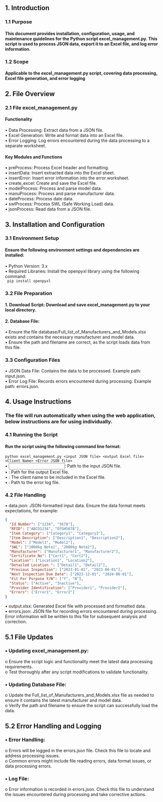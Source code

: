 ## 1. Introduction
### 1.1 Purpose
#### This document provides installation, configuration, usage, and maintenance guidelines for the Python script excel_management.py. This script is used to process JSON data, export it to an Excel file, and log error information.
### 1.2 Scope
#### Applicable to the excel_management.py script, covering data processing, Excel file generation, and error logging
## 2. File Overview
### 2.1 File excel_management.py
#### Functionality
•	Data Processing: Extract data from a JSON file.  
•	Excel Generation: Write and format data into an Excel file.  
•	Error Logging: Log errors encountered during the data processing to a separate worksheet.  
#### Key Modules and Functions
•	preProcess: Process Excel header and formatting.  
•	insertData: Insert extracted data into the Excel sheet.  
•	insertError: Insert error information into the error worksheet.  
•	create_excel: Create and save the Excel file.  
•	modelProcess: Process and parse model data.  
•	manuProcess: Process and parse manufacturer data.  
•	dateProcess: Process date data.  
•	swlProcess: Process SWL (Safe Working Load) data.  
•	jsonProcess: Read data from a JSON file.  
## 3. Installation and Configuration
### 3.1 Environment Setup
#### Ensure the following environment settings and dependencies are installed:
•	Python Version: 3.x  
•	Required Libraries: Install the openpyxl library using the following command:     
                  ``` pip install openpyxl```  
### 3.2 File Preparation
#### 1.	Download Script: Download and save excel_management.py to your local directory.  
#### 2.	Database File:  
•	Ensure the file database/Full_list_of_Manufacturers_and_Models.xlsx exists and contains the necessary manufacturer and model data.  
•	Ensure the path and filename are correct, as the script loads data from this file.  
### 3.3 Configuration Files
•	JSON Data File: Contains the data to be processed. Example path: input.json.  
•	Error Log File: Records errors encountered during processing. Example path: errors.json.  
## 4. Usage Instructions
### The file will run automatically when using the web application, below instructions are for using individually.
### 4.1 Running the Script
#### Run the script using the following command line format:
```python excel_management.py <input JSON file> <output Excel file> <Client Name> <Error JSON file>```  
•	<input JSON file>: Path to the input JSON file.  
•	<output Excel file>: Path for the output Excel file.  
•	<Client Name>: The client name to be included in the Excel file.  
•	<Error JSON file>: Path to the error log file.  
### 4.2 File Handling
•	data.json: JSON-formatted input data. Ensure the data format meets expectations, for example:  
```json
{
  "Id Number": ["1234", "5678"],
  "RFID": ["ABCD1234", "EFGH5678"],
  "Item Category": ["Category1", "Category2"],
  "Item Description": ["Description1", "Description2"],
  "Model": ["Model1", "Model2"],
  "SWL": ["1000kg Note1", "2000kg Note2"],
  "Manufacturer": ["Manufacturer1", "Manufacturer2"],
  "Certificate No": ["Cert1", "Cert2"],
  "Location": ["Location1", "Location2"],
  "Detailed Location ": ["Detail1", "Detail2"],
  "Previous Inspection": ["2023-01-01", "2023-06-01"],
  "Next Inspection Due Date": ["2023-12-01", "2024-06-01"],
  "Fit For Purpose Y/N": ["Y", "N"],
  "Status": ["Active", "Inactive"],
  "Provider Identification": ["Provider1", "Provider2"],
  "Errors": ["Error1", "Error2"]
}
```
•	output.xlsx: Generated Excel file with processed and formatted data.  
•	errors.json: JSON file for recording errors encountered during processing. Error information will be written to this file for subsequent analysis and correction.   
## 5.1 File Updates
### •	Updating excel_management.py:
 o	Ensure the script logic and functionality meet the latest data processing requirements.  
 o	Test thoroughly after any script modifications to validate functionality.  
### •	Updating Database File:
 o	Update the Full_list_of_Manufacturers_and_Models.xlsx file as needed to ensure it contains the latest manufacturer and model data.  
 o	Verify the path and filename to ensure the script can successfully load the data.  
## 5.2 Error Handling and Logging
### •	Error Handling:
 o	Errors will be logged in the errors.json file. Check this file to locate and address processing issues.  
 o	Common errors might include file reading errors, data format issues, or data processing errors.  
### •	Log File:
 o	Error information is recorded in errors.json. Check this file to understand the issues encountered during processing and take corrective actions.  




